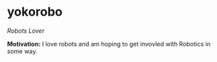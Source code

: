 yokorobo
=====

_Robots Lover_

**Motivation:** I love robots and am hoping to get invovled with Robotics in some way.  
